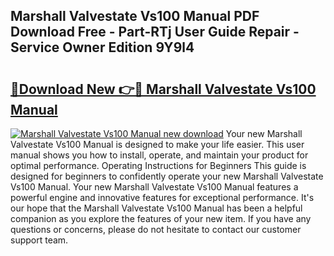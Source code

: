 ## Marshall Valvestate Vs100 Manual PDF Download Free - Part-RTj User Guide Repair - Service Owner Edition 9Y9l4

# <h2><a href="http://cf23616.oget.top/?id=Marshall+Valvestate+Vs100+Manual">🔗Download New 👉🔴 Marshall Valvestate Vs100 Manual</a></h2>

[![Marshall Valvestate Vs100 Manual new download](https://i.imgur.com/5g1atiW.png)](http://cf23616.oget.top/?id=Marshall+Valvestate+Vs100+Manual)
Your new Marshall Valvestate Vs100 Manual is designed to make your life easier. This user manual shows you how to install, operate, and maintain your product for optimal performance. Operating Instructions for Beginners This guide is designed for beginners to confidently operate your new Marshall Valvestate Vs100 Manual. Your new Marshall Valvestate Vs100 Manual features a powerful engine and innovative features for exceptional performance. It's our hope that the Marshall Valvestate Vs100 Manual has been a helpful companion as you explore the features of your new item. If you have any questions or concerns, please do not hesitate to contact our customer support team.
